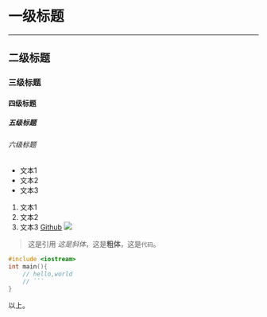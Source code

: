 # 一级标题
-----------------------------
## 二级标题
### 三级标题
#### 四级标题
##### 五级标题
###### 六级标题
- 文本1
- 文本2
- 文本3
1. 文本1
2. 文本2
3. 文本3
[Github](http://github.com)
![](http://ww4.sinaimg.cn/bmiddle/aa397b7fjw1dzplsgpdw5j.jpg)
> 这是引用
*这是斜体*，这是**粗体**，这是`代码`。
```cpp
#include <iostream>
int main(){
    // hello,world
    // ```
}
```
以上。